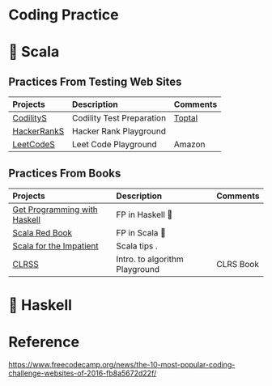 # Coding Practice

# :bookmark: Scala 

## Practices From Testing Web Sites

|    Projects                  | Description                     |  Comments   |
|:-----------------------------|:--------------------------------|:------------| 
| [CodilityS](codilityS)       | Codility Test Preparation       | [Toptal](http://toptal.com)|
| [HackerRankS](hackerrankS)   | Hacker Rank Playground          |             |
| [LeetCodeS](leetcodeS)       | Leet Code Playground            | Amazon      |


## Practices From Books

|    Projects                                                    | Description                  |  Comments   |
|:---------------------------------------------------------------|:-----------------------------|:------------| 
| [Get Programming with Haskell](https://github.com/setrar/fp/gpw-haskell)  | FP in Haskell  :closed_book: |             |
| [Scala Red Book](https://github.com/setrar/redbook)                    | FP in Scala  :closed_book:   |             |
| [Scala for the Impatient](https://github.com/setrar/impatient)         | Scala tips .                 |             |
| [CLRSS](https://github.com/setrar/clrsS)                               | Intro. to algorithm Playground  | CLRS Book   |

# :bookmark: Haskell 


# Reference

https://www.freecodecamp.org/news/the-10-most-popular-coding-challenge-websites-of-2016-fb8a5672d22f/
